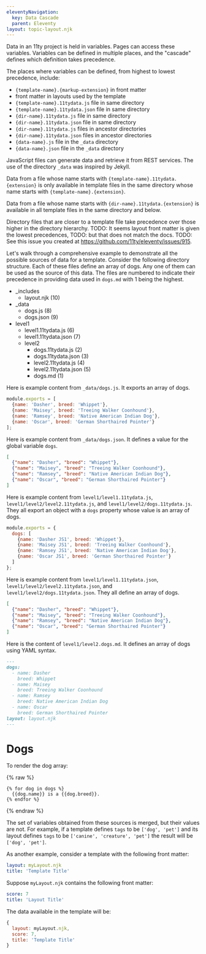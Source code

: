 ```yaml
---
eleventyNavigation:
  key: Data Cascade
  parent: Eleventy
layout: topic-layout.njk
---
```


Data in an 11ty project is held in variables.
Pages can access these variables.
Variables can be defined in multiple places, and
the "cascade" defines which definition takes precedence.

The places where variables can be defined,
from highest to lowest precedence, include:

- `{template-name}.{markup-extension}` in front matter
- front matter in layouts used by the template
- `{template-name}.11tydata.js` file in same directory
- `{template-name}.11tydata.json` file in same directory
- `{dir-name}.11tydata.js` file in same directory
- `{dir-name}.11tydata.json` file in same directory
- `{dir-name}.11tydata.js` files in ancestor directories
- `{dir-name}.11tydata.json` files in ancestor directories
- `{data-name}.js` file in the `_data` directory
- `{data-name}.json` file in the `_data` directory

JavaScript files can generate data and
retrieve it from REST services.
The use of the directory `_data` was inspired by Jekyll.

Data from a file whose name starts with `{template-name}.11tydata.{extension}`
is only available in template files in the same directory
whose name starts with `{template-name}.{extension}`.

Data from a file whose name starts with `{dir-name}.11tydata.{extension}`
is available in all template files in the same directory and below.

Directory files that are closer to a template file
take precedence over those higher in the directory hierarchy.
TODO: It seems layout front matter is given the lowest precedences,
TODO: but that does not match the docs.
TODO: See this issue you created at <https://github.com/11ty/eleventy/issues/915>.

Let's walk through a comprehensive example to demonstrate
all the possible sources of data for a template.
Consider the following directory structure.
Each of these files define an array of dogs.
Any one of them can be used as the source of this data.
The files are numbered to indicate their precedence in
providing data used in `dogs.md` with 1 being the highest.

- \_includes
  - layout.njk (10)
- \_data
  - dogs.js (8)
  - dogs.json (9)
- level1
  - level1.11tydata.js (6)
  - level1.11tydata.json (7)
  - level2
    - dogs.11tydata.js (2)
    - dogs.11tydata.json (3)
    - level2.11tydata.js (4)
    - level2.11tydata.json (5)
    - dogs.md (1)

Here is example content from `_data/dogs.js`.
It exports an array of dogs.

```js
module.exports = [
  {name: 'Dasher', breed: 'Whippet'},
  {name: 'Maisey', breed: 'Treeing Walker Coonhound'},
  {name: 'Ramsey', breed: 'Native American Indian Dog'},
  {name: 'Oscar', breed: 'German Shorthaired Pointer'}
];
```

Here is example content from `_data/dogs.json`.
It defines a value for the global variable `dogs`.

```json
[
  {"name": "Dasher", "breed": "Whippet"},
  {"name": "Maisey", "breed": "Treeing Walker Coonhound"},
  {"name": "Ramsey", "breed": "Native American Indian Dog"},
  {"name": "Oscar", "breed": "German Shorthaired Pointer"}
]
```

Here is example content from `level1/level1.11tydata.js`,
`level1/level2/level2.11tydata.js`, and `level1/level2/dogs.11tydata.js`.
They all export an object with a `dogs` property
whose value is an array of dogs.

```js
module.exports = {
  dogs: [
    {name: 'Dasher JS1', breed: 'Whippet'},
    {name: 'Maisey JS1', breed: 'Treeing Walker Coonhound'},
    {name: 'Ramsey JS1', breed: 'Native American Indian Dog'},
    {name: 'Oscar JS1', breed: 'German Shorthaired Pointer'}
  ]
};
```

Here is example content from `level1/level1.11tydata.json`,
`level1/level2/level2.11tydata.json`, and `level1/level2/dogs.11tydata.json`.
They all define an array of dogs.

```json
[
  {"name": "Dasher", "breed": "Whippet"},
  {"name": "Maisey", "breed": "Treeing Walker Coonhound"},
  {"name": "Ramsey", "breed": "Native American Indian Dog"},
  {"name": "Oscar", "breed": "German Shorthaired Pointer"}
]
```

Here is the content of `level1/level2.dogs.md`.
It defines an array of dogs using YAML syntax.

```md
---
dogs:
  - name: Dasher
    breed: Whippet
  - name: Maisey
    breed: Treeing Walker Coonhound
  - name: Ramsey
    breed: Native American Indian Dog
  - name: Oscar
    breed: German Shorthaired Pointer
layout: layout.njk
---
```

# Dogs

To render the dog array:

{% raw %}

```liquid
{% for dog in dogs %}
  {{dog.name}} is a {{dog.breed}}.
{% endfor %}
```

{% endraw %}

The set of variables obtained from these sources is merged,
but their values are not.
For example, if a template defines `tags` to be `['dog', 'pet']`
and its layout defines `tags` to be `['canine', 'creature', 'pet']`
the result will be `['dog', 'pet']`.

As another example, consider a template with the following front matter:

```yaml
layout: myLayout.njk
title: 'Template Title'
```

Suppose `myLayout.njk` contains the following front matter:

```yaml
score: 7
title: 'Layout Title'
```

The data available in the template will be:

```js
{
  layout: myLayout.njk,
  score: 7,
  title: 'Template Title'
}
```
